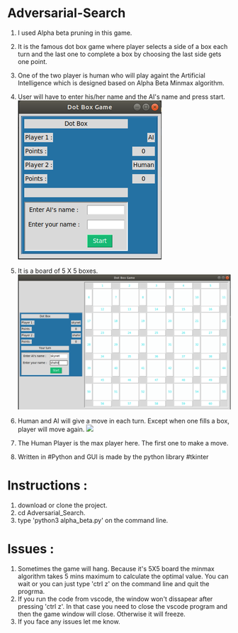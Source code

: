 # Adversarial-Search
1. I used Alpha beta pruning in this game.

2. It is the famous dot box game where player selects a side of a box each turn and the last one to complete a box by choosing the 
last side gets one point. 

3. One of the two player is human who will play againt the Artificial Intelligence which is designed based on Alpha Beta Minmax algorithm. 

4. User will have to enter his/her name and the AI's name and press start. 
![](Screenshots/game_window_0.png)

5. It is a board of 5 X 5 boxes. 
![](Screenshots/game_window_1.png)

6. Human and AI will give a move in each turn. Except when one fills a box, player will move again. 
![](Screenshots/game_window_2)

7. The Human Player is the max player here. The first one to make a move. 
8. Written in #Python and GUI is made by the python library #tkinter 

# Instructions :
1. download or clone the project. 
2. cd Adversarial_Search.
3. type 'python3 alpha_beta.py' on the command line.

# Issues : 
1. Sometimes the game will hang. Because it's 5X5 board the minmax algorithm takes 5 mins maximum to calculate the optimal value. You can wait or you can just type 'ctrl z' on the command line and quit the progrma. 
2. If you run the code from vscode, the window won't dissapear after pressing 'ctrl z'. In that case you need to close the vscode program and then the game window will close. Otherwise it will freeze. 
3. If you face any issues let me know. 